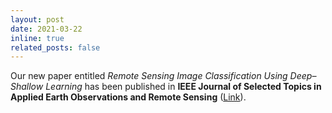 ```yaml
---
layout: post
date: 2021-03-22
inline: true
related_posts: false
---
```


Our new paper entitled *Remote Sensing Image Classification Using Deep–Shallow Learning* has been published in **IEEE Journal of Selected Topics in Applied Earth Observations and Remote Sensing** ([Link](https://ieeexplore.ieee.org/document/9366389)).

